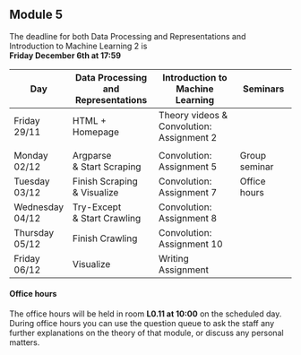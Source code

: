 
## Module 5

The deadline for both Data Processing and Representations and Introduction to Machine Learning 2 is<br>**Friday December 6th at 17:59**

| Day                | Data Processing<br>and Representations | Introduction to<br>Machine Learning | Seminars          |
| ------------------ | ---------------------------- | ----------------------------------- | --------------------------- |
| Friday<br>29/11    | HTML + Homepage              | Theory videos &<br>Convolution: Assignment 2 |                    |
|                    |                              |                                              |                    |
| Monday<br>02/12    | Argparse<br>& Start Scraping | Convolution: Assignment 5           | Group seminar               |
| Tuesday<br>03/12   | Finish Scraping<br>& Visualize | Convolution: Assignment 7         | Office hours                |
| Wednesday<br>04/12 | Try-Except<br>& Start Crawling | Convolution: Assignment 8         |                             |
| Thursday<br>05/12  | Finish Crawling              | Convolution: Assignment 10          |                             |
| Friday<br>06/12    | Visualize                    | Writing Assignment                  |                             |



#### Office hours

The office hours will be held in room **L0.11 at 10:00** on the scheduled day. During office hours you can use the question queue to ask the staff any further explanations on the theory of that module, or discuss any personal matters.

